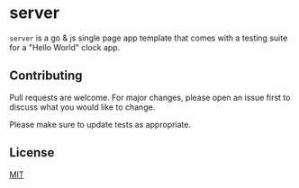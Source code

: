 # server

`server` is a go & js single page app template that comes with a testing suite for a "Hello World" clock app.

## Contributing

Pull requests are welcome. For major changes, please open an issue first
to discuss what you would like to change.

Please make sure to update tests as appropriate.

## License

[MIT](https://choosealicense.com/licenses/mit/)
